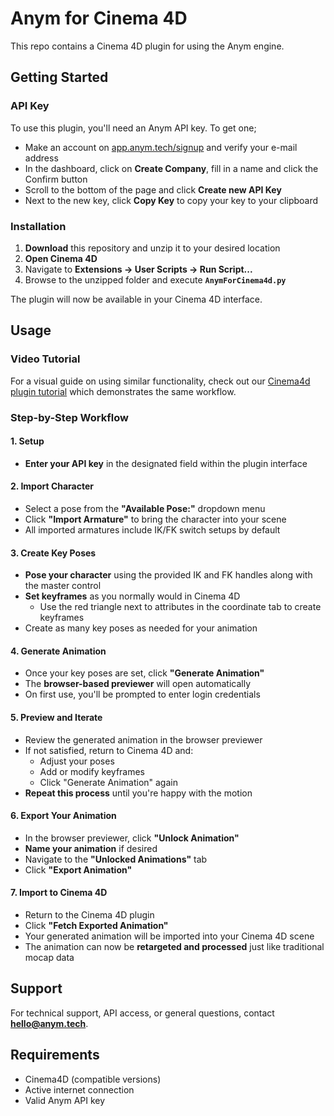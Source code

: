 # Anym for Cinema 4D

This repo contains a Cinema 4D plugin for using the Anym engine.

## Getting Started

### API Key

To use this plugin, you'll need an Anym API key. To get one;
- Make an account on [app.anym.tech/signup](https://app.anym.tech/signup/) and verify your e-mail address
- In the dashboard, click on **Create Company**, fill in a name and click the Confirm button
- Scroll to the bottom of the page and click **Create new API Key**
- Next to the new key, click **Copy Key** to copy your key to your clipboard

### Installation

1. **Download** this repository and unzip it to your desired location
2. **Open Cinema 4D**
3. Navigate to **Extensions → User Scripts → Run Script...**
4. Browse to the unzipped folder and execute **`AnymForCinema4d.py`**

The plugin will now be available in your Cinema 4D interface.

## Usage

### Video Tutorial

For a visual guide on using similar functionality, check out our [Cinema4d plugin tutorial](https://youtu.be/WZHHdNbh5qY?feature=shared) which demonstrates the same workflow.

### Step-by-Step Workflow

#### 1. Setup
- **Enter your API key** in the designated field within the plugin interface

#### 2. Import Character
- Select a pose from the **"Available Pose:"** dropdown menu
- Click **"Import Armature"** to bring the character into your scene
- All imported armatures include IK/FK switch setups by default

#### 3. Create Key Poses
- **Pose your character** using the provided IK and FK handles along with the master control
- **Set keyframes** as you normally would in Cinema 4D
  - Use the red triangle next to attributes in the coordinate tab to create keyframes
- Create as many key poses as needed for your animation

#### 4. Generate Animation
- Once your key poses are set, click **"Generate Animation"**
- The **browser-based previewer** will open automatically
- On first use, you'll be prompted to enter login credentials

#### 5. Preview and Iterate
- Review the generated animation in the browser previewer
- If not satisfied, return to Cinema 4D and:
  - Adjust your poses
  - Add or modify keyframes
  - Click "Generate Animation" again
- **Repeat this process** until you're happy with the motion

#### 6. Export Your Animation
- In the browser previewer, click **"Unlock Animation"**
- **Name your animation** if desired
- Navigate to the **"Unlocked Animations"** tab
- Click **"Export Animation"**

#### 7. Import to Cinema 4D
- Return to the Cinema 4D plugin
- Click **"Fetch Exported Animation"**
- Your generated animation will be imported into your Cinema 4D scene
- The animation can now be **retargeted and processed** just like traditional mocap data


## Support

For technical support, API access, or general questions, contact **hello@anym.tech**.

## Requirements

- Cinema4D (compatible versions)
- Active internet connection
- Valid Anym API key
